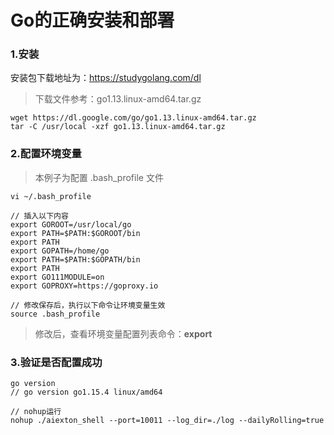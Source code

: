 # Go的正确安装和部署

### 1.安装
安装包下载地址为：https://studygolang.com/dl <br>
> 下载文件参考：go1.13.linux-amd64.tar.gz
```
wget https://dl.google.com/go/go1.13.linux-amd64.tar.gz
tar -C /usr/local -xzf go1.13.linux-amd64.tar.gz
```


### 2.配置环境变量
> 本例子为配置 .bash_profile 文件
```
vi ~/.bash_profile

// 插入以下内容
export GOROOT=/usr/local/go
export PATH=$PATH:$GOROOT/bin
export PATH
export GOPATH=/home/go
export PATH=$PATH:$GOPATH/bin
export PATH
export GO111MODULE=on
export GOPROXY=https://goproxy.io

// 修改保存后，执行以下命令让环境变量生效
source .bash_profile
```
> 修改后，查看环境变量配置列表命令：**export**


### 3.验证是否配置成功
```
go version
// go version go1.15.4 linux/amd64
```

```
// nohup运行
nohup ./aiexton_shell --port=10011 --log_dir=./log --dailyRolling=true
```

